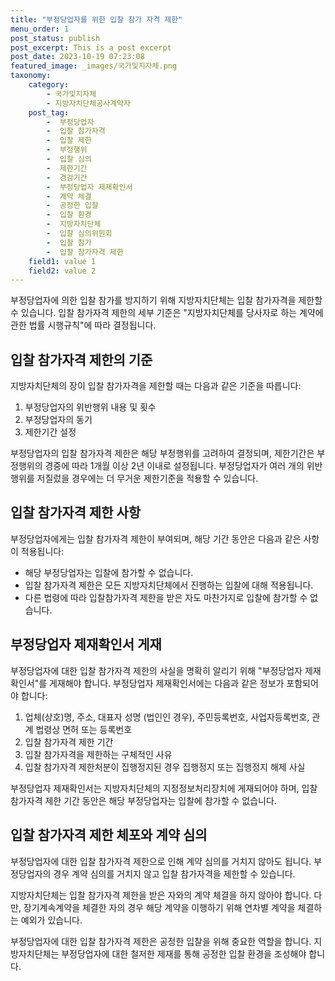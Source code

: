 ```yaml
---
title: "부정당업자를 위한 입찰 참가 자격 제한"
menu_order: 1
post_status: publish
post_excerpt: This is a post excerpt
post_date: 2023-10-19 07:23:08
featured_image: _images/국가및지자체.png
taxonomy:
    category:
        - 국가및지자체
        - 지방자치단체공사계약자
    post_tag:
        -  부정당업자
        -  입찰 참가자격
        -  입찰 제한
        -  부정행위
        -  입찰 심의
        -  제한기간
        -  경감기간
        -  부정당업자 제재확인서
        -  계약 체결
        -  공정한 입찰
        -  입찰 환경
        -  지방자치단체
        -  입찰 심의위원회
        -  입찰 참가
        -  입찰 참가자격 제한
    field1: value 1
    field2: value 2
---
```



부정당업자에 의한 입찰 참가를 방지하기 위해 지방자치단체는 입찰 참가자격을 제한할 수 있습니다. 입찰 참가자격 제한의 세부 기준은 "지방자치단체를 당사자로 하는 계약에 관한 법률 시행규칙"에 따라 결정됩니다.

## 입찰 참가자격 제한의 기준

지방자치단체의 장이 입찰 참가자격을 제한할 때는 다음과 같은 기준을 따릅니다:

1. 부정당업자의 위반행위 내용 및 횟수
2. 부정당업자의 동기
3. 제한기간 설정

부정당업자의 입찰 참가자격 제한은 해당 부정행위를 고려하여 결정되며, 제한기간은 부정행위의 경중에 따라 1개월 이상 2년 이내로 설정됩니다. 부정당업자가 여러 개의 위반행위를 저질렀을 경우에는 더 무거운 제한기준을 적용할 수 있습니다.

## 입찰 참가자격 제한 사항

부정당업자에게는 입찰 참가자격 제한이 부여되며, 해당 기간 동안은 다음과 같은 사항이 적용됩니다:

- 해당 부정당업자는 입찰에 참가할 수 없습니다.
- 입찰 참가자격 제한은 모든 지방자치단체에서 진행하는 입찰에 대해 적용됩니다.
- 다른 법령에 따라 입찰참가자격 제한을 받은 자도 마찬가지로 입찰에 참가할 수 없습니다.

## 부정당업자 제재확인서 게재

부정당업자에 대한 입찰 참가자격 제한의 사실을 명확히 알리기 위해 "부정당업자 제재확인서"를 게재해야 합니다. 부정당업자 제재확인서에는 다음과 같은 정보가 포함되어야 합니다:

1. 업체(상호)명, 주소, 대표자 성명 (법인인 경우), 주민등록번호, 사업자등록번호, 관계 법령상 면허 또는 등록번호
2. 입찰 참가자격 제한 기간
3. 입찰 참가자격을 제한하는 구체적인 사유
4. 입찰 참가자격 제한처분이 집행정지된 경우 집행정지 또는 집행정지 해제 사실

부정당업자 제재확인서는 지방자치단체의 지정정보처리장치에 게재되어야 하며, 입찰 참가자격 제한 기간 동안은 해당 부정당업자는 입찰에 참가할 수 없습니다.

## 입찰 참가자격 제한 체포와 계약 심의

부정당업자에 대한 입찰 참가자격 제한으로 인해 계약 심의를 거치지 않아도 됩니다. 부정당업자의 경우 계약 심의를 거치지 않고 입찰 참가자격을 제한할 수 있습니다.

지방자치단체는 입찰 참가자격 제한을 받은 자와의 계약 체결을 하지 않아야 합니다. 다만, 장기계속계약을 체결한 자의 경우 해당 계약을 이행하기 위해 연차별 계약을 체결하는 예외가 있습니다.

부정당업자에 대한 입찰 참가자격 제한은 공정한 입찰을 위해 중요한 역할을 합니다. 지방자치단체는 부정당업자에 대한 철저한 제재를 통해 공정한 입찰 환경을 조성해야 합니다.
